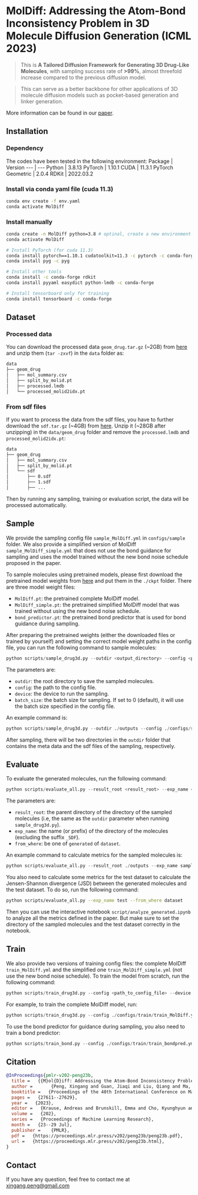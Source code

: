 # MolDiff: Addressing the Atom-Bond Inconsistency Problem in 3D Molecule Diffusion Generation (ICML 2023)
> This is **A Tailored Diffusion Framework for Generating 3D Drug-Like Molecules**, with sampling success rate of **>99\%**, almost threefold increase compared to the previous diffusion model. 

> This can serve as a better backbone for other applications of 3D molecule diffusion models such as pocket-based generation and linker generation.

More information can be found in our [paper](https://proceedings.mlr.press/v202/peng23b.html).


## Installation
### Dependency
The codes have been tested in the following environment:
Package  | Version
--- | ---
Python | 3.8.13
PyTorch | 1.10.1
CUDA | 11.3.1
PyTorch Geometric | 2.0.4
RDKit | 2022.03.2


### Install via conda yaml file (cuda 11.3)
```bash
conda env create -f env.yaml
conda activate MolDiff
```

### Install manually

``` bash
conda create -n MolDiff python=3.8 # optinal, create a new environment
conda activate MolDiff

# Install PyTorch (for cuda 11.3)
conda install pytorch==1.10.1 cudatoolkit=11.3 -c pytorch -c conda-forge
conda install pyg -c pyg

# Install other tools
conda install -c conda-forge rdkit
conda install pyyaml easydict python-lmdb -c conda-forge

# Install tensorboard only for training
conda install tensorboard -c conda-forge
```


## Dataset

### Processed data
You can download the processed data `geom_drug.tar.gz` (~2GB) from [here](https://drive.google.com/drive/folders/1WkYIv471SjVwQe6_FfDxFOPC7dSnPY9c?usp=sharing) and unzip them (`tar -zxvf`)
 in the `data` folder as:
``` bash
data
├── geom_drug
│   ├── mol_summary.csv
│   ├── split_by_molid.pt
│   ├── processed.lmdb
│   └── processed_molid2idx.pt
```

### From sdf files
If you want to process the data from the sdf files, you have to further download the `sdf.tar.gz` (~4GB) from [here](https://drive.google.com/drive/folders/1WkYIv471SjVwQe6_FfDxFOPC7dSnPY9c?usp=sharing). Unzip it (~28GB after unzipping) in the `data/geom_drug` folder and remove the `processed.lmdb` and `processed_molid2idx.pt`:
``` bash
data
├── geom_drug
│   ├── mol_summary.csv
│   ├── split_by_molid.pt
│   └── sdf
│       ├── 0.sdf
│       ├── 1.sdf
│       ├── ...
```
Then by running any sampling, training or evaluation script, the data will be processed automatically.


## Sample

We provide the sampling config file `sample_MolDiff.yml` in `configs/sample` folder. We also provide a simplified version of MolDiff `sample_MolDiff_simple.yml` that does not use the bond guidance for sampling and uses the model trained without the new bond noise schedule proposed in the paper. 

To sample molecules using pretrained models, please first download the pretrained model weights from [here](https://drive.google.com/drive/folders/1zTrjVehEGTP7sN3DB5jaaUuMJ6Ah0-ps?usp=sharing) and put them in the `./ckpt` folder. There are three model weight files: 
- `MolDiff.pt`: the pretrained complete MolDiff model.
- `MolDiff_simple.pt`: the pretrained simplified MolDiff model that was trained without using the new bond noise schedule.
- `bond_predictor.pt`: the pretrained bond predictor that is used for bond guidance during sampling.

After preparing the pretrained weights (either the downloaded files or trained by yourself) and setting the correct model weight paths in the config file, you can run the following command to sample molecules:
```python
python scripts/sample_drug3d.py --outdir <output_directory> --config <path_to_config_file> --device <device_id> --batch_size <batch_size>
```
The parameters are:
- `outdir`: the root directory to save the sampled molecules.
- `config`: the path to the config file.
- `device`: the device to run the sampling.
- `batch_size`: the batch size for sampling. If set to 0 (default), it will use the batch size specified in the config file.

An example command is:
```python
python scripts/sample_drug3d.py --outdir ./outputs --config ./configs/sample/sample_MolDiff.yml
```
After sampling, there will be two directories in the `outdir` folder that contains the meta data and the sdf files of the sampling, respectively.

## Evaluate

To evaluate the generated molecules, run the following command:
```python
python scripts/evaluate_all.py --result_root <result_root> --exp_name <exp_name> --from_where generated
```
The parameters are:
- `result_root`: the parent directory of the directory of the sampled molecules (i.e, the same as the `outdir` parameter when running `sample_drug3d.py`).
- `exp_name`: the name (or prefix) of the directory of the molecules (excluding the suffix `_SDF`).
- `from_where`: be one of `generated` of `dataset`.

An example command to calculate metrics for the sampled molecules is:
```python
python scripts/evaluate_all.py --result_root ./outputs --exp_name sample_MolDiff_20230101_000000 --from_where generated
```

You also need to calculate some metrics for the test dataset to calculate the Jensen-Shannon divergence (JSD) between the generated molecules and the test dataset. To do so, run the following command:
```bash
python scripts/evaluate_all.py --exp_name test --from_where dataset
```

Then you can use the interactive notebook `script/analyze_generated.ipynb` to analyze all the metrics defined in the paper. But make sure to set the directory of the sampled molecules and the test dataset correctly in the notebook.

## Train

We also provide two versions of training config files: the complete MolDiff `train_MolDiff.yml` and the simplified one `train_MolDiff_simple.yml` (not use the new bond noise schedule). To train the model from scratch, run the following command:

```python
python scripts/train_drug3d.py --config <path_to_config_file> --device <device_id> --logdir <log_directory>
```
For example, to train the complete MolDiff model, run:
```python
python scripts/train_drug3d.py --config ./configs/train/train_MolDiff.yml --device cuda:0 --logdir ./logs
```

To use the bond predictor for guidance during sampling, you also need to train a bond predictor:
```python
python scripts/train_bond.py --config ./configs/train/train_bondpred.yml --device cuda:1 --logdir ./logs
```

## Citation
```bibtex
@InProceedings{pmlr-v202-peng23b,
  title =   {{M}ol{D}iff: Addressing the Atom-Bond Inconsistency Problem in 3{D} Molecule Diffusion Generation},
  author =       {Peng, Xingang and Guan, Jiaqi and Liu, Qiang and Ma, Jianzhu},
  booktitle =   {Proceedings of the 40th International Conference on Machine Learning},
  pages =   {27611--27629},
  year =   {2023},
  editor =   {Krause, Andreas and Brunskill, Emma and Cho, Kyunghyun and Engelhardt, Barbara and Sabato, Sivan and Scarlett, Jonathan},
  volume =   {202},
  series =   {Proceedings of Machine Learning Research},
  month =   {23--29 Jul},
  publisher =    {PMLR},
  pdf =   {https://proceedings.mlr.press/v202/peng23b/peng23b.pdf},
  url =   {https://proceedings.mlr.press/v202/peng23b.html},
}
```

## Contact
If you have any question, feel free to contact me at xingang.peng@gmail.com


